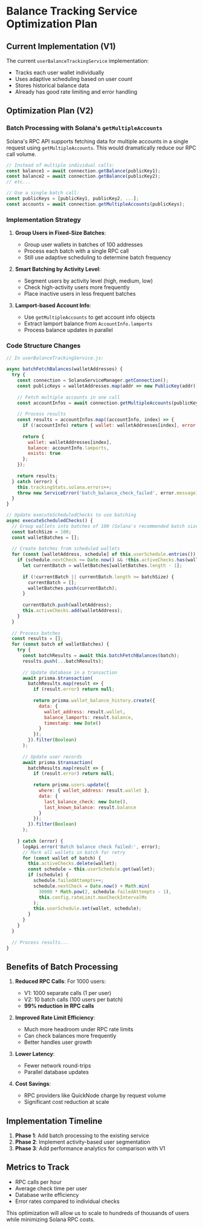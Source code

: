 # Balance Tracking Service Optimization Plan

## Current Implementation (V1)

The current `userBalanceTrackingService` implementation:
- Tracks each user wallet individually
- Uses adaptive scheduling based on user count
- Stores historical balance data
- Already has good rate limiting and error handling

## Optimization Plan (V2)

### Batch Processing with Solana's `getMultipleAccounts`

Solana's RPC API supports fetching data for multiple accounts in a single request using `getMultipleAccounts`. This would dramatically reduce our RPC call volume.

```javascript
// Instead of multiple individual calls:
const balance1 = await connection.getBalance(publicKey1);
const balance2 = await connection.getBalance(publicKey2);
// etc...

// Use a single batch call:
const publicKeys = [publicKey1, publicKey2, ...];
const accounts = await connection.getMultipleAccounts(publicKeys);
```

### Implementation Strategy

1. **Group Users in Fixed-Size Batches**:
   - Group user wallets in batches of 100 addresses
   - Process each batch with a single RPC call
   - Still use adaptive scheduling to determine batch frequency

2. **Smart Batching by Activity Level**:
   - Segment users by activity level (high, medium, low)
   - Check high-activity users more frequently
   - Place inactive users in less frequent batches

3. **Lamport-based Account Info**:
   - Use `getMultipleAccounts` to get account info objects
   - Extract lamport balance from `AccountInfo.lamports`
   - Process balance updates in parallel

### Code Structure Changes

```javascript
// In userBalanceTrackingService.js:

async batchFetchBalances(walletAddresses) {
  try {
    const connection = SolanaServiceManager.getConnection();
    const publicKeys = walletAddresses.map(addr => new PublicKey(addr));
    
    // Fetch multiple accounts in one call
    const accountInfos = await connection.getMultipleAccounts(publicKeys);
    
    // Process results
    const results = accountInfos.map((accountInfo, index) => {
      if (!accountInfo) return { wallet: walletAddresses[index], error: 'Account not found' };
      
      return {
        wallet: walletAddresses[index],
        balance: accountInfo.lamports,
        exists: true
      };
    });
    
    return results;
  } catch (error) {
    this.trackingStats.solana.errors++;
    throw new ServiceError('batch_balance_check_failed', error.message);
  }
}

// Update executeScheduledChecks to use batching
async executeScheduledChecks() {
  // Group wallets into batches of 100 (Solana's recommended batch size)
  const batchSize = 100;
  const walletBatches = [];
  
  // Create batches from scheduled wallets
  for (const [walletAddress, schedule] of this.userSchedule.entries()) {
    if (schedule.nextCheck <= Date.now() && !this.activeChecks.has(walletAddress)) {
      let currentBatch = walletBatches[walletBatches.length - 1];
      
      if (!currentBatch || currentBatch.length >= batchSize) {
        currentBatch = [];
        walletBatches.push(currentBatch);
      }
      
      currentBatch.push(walletAddress);
      this.activeChecks.add(walletAddress);
    }
  }
  
  // Process batches
  const results = [];
  for (const batch of walletBatches) {
    try {
      const batchResults = await this.batchFetchBalances(batch);
      results.push(...batchResults);
      
      // Update database in a transaction
      await prisma.$transaction(
        batchResults.map(result => {
          if (result.error) return null;
          
          return prisma.wallet_balance_history.create({
            data: {
              wallet_address: result.wallet,
              balance_lamports: result.balance,
              timestamp: new Date()
            }
          });
        }).filter(Boolean)
      );
      
      // Update user records
      await prisma.$transaction(
        batchResults.map(result => {
          if (result.error) return null;
          
          return prisma.users.update({
            where: { wallet_address: result.wallet },
            data: {
              last_balance_check: new Date(),
              last_known_balance: result.balance
            }
          });
        }).filter(Boolean)
      );
      
    } catch (error) {
      logApi.error('Batch balance check failed:', error);
      // Mark all wallets in batch for retry
      for (const wallet of batch) {
        this.activeChecks.delete(wallet);
        const schedule = this.userSchedule.get(wallet);
        if (schedule) {
          schedule.failedAttempts++;
          schedule.nextCheck = Date.now() + Math.min(
            30000 * Math.pow(2, schedule.failedAttempts - 1),
            this.config.rateLimit.maxCheckIntervalMs
          );
          this.userSchedule.set(wallet, schedule);
        }
      }
    }
  }
  
  // Process results...
}
```

## Benefits of Batch Processing

1. **Reduced RPC Calls**: For 1000 users:
   - V1: 1000 separate calls (1 per user)
   - V2: 10 batch calls (100 users per batch)
   - **99% reduction in RPC calls**

2. **Improved Rate Limit Efficiency**:
   - Much more headroom under RPC rate limits
   - Can check balances more frequently
   - Better handles user growth

3. **Lower Latency**:
   - Fewer network round-trips
   - Parallel database updates

4. **Cost Savings**:
   - RPC providers like QuickNode charge by request volume
   - Significant cost reduction at scale

## Implementation Timeline

1. **Phase 1**: Add batch processing to the existing service
2. **Phase 2**: Implement activity-based user segmentation
3. **Phase 3**: Add performance analytics for comparison with V1

## Metrics to Track

- RPC calls per hour
- Average check time per user
- Database write efficiency
- Error rates compared to individual checks

This optimization will allow us to scale to hundreds of thousands of users while minimizing Solana RPC costs.